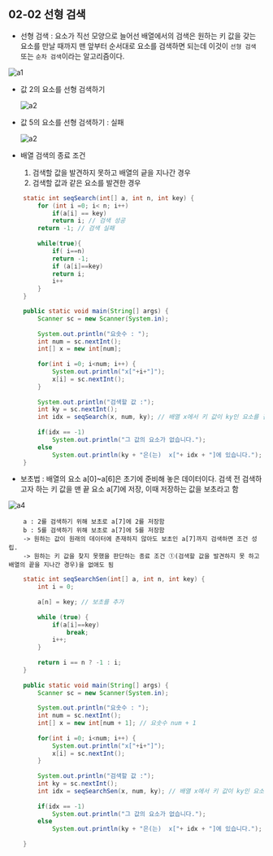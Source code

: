 ## 02-02 선형 검색
- 선형 검색 : 요소가 직선 모양으로 늘어선 배열에서의 검색은 원하는 키 값을 갖는 요소를 만날 때까지 
맨 앞부터 순서대로 요소를 검색하면 되는데 이것이 `선형 검색` 또는 `순차 검색`이라는 알고리즘이다.

 ![a1](https://img1.daumcdn.net/thumb/R1280x0/?scode=mtistory2&fname=https%3A%2F%2Fblog.kakaocdn.net%2Fdn%2FcJgheH%2FbtqIMWU5eAS%2FmvUKF3uzlzkzdGJFUVUxr0%2Fimg.png)
 
   - 값 2의 요소를 선형 검색하기
   
       ![a2](https://img1.daumcdn.net/thumb/R1280x0/?scode=mtistory2&fname=https%3A%2F%2Fblog.kakaocdn.net%2Fdn%2F9asgx%2FbtqID6jVMFg%2FE1oDRfBExmwofaDuQK09C0%2Fimg.png)
 
 
   - 값 5의 요소를 선형 검색하기 : 실패
   
        ![a2](https://img1.daumcdn.net/thumb/R1280x0/?scode=mtistory2&fname=https%3A%2F%2Fblog.kakaocdn.net%2Fdn%2Fp9HuX%2FbtqID5L5cqr%2Fod3icERqMwQYKyJZ855rKK%2Fimg.png)
  
  
   - 배열 검색의 종료 조건
      1. 검색할 값을 발견하지 못하고 배열의 긑을 지나간 경우
      2. 검색할 값과 같은 요소를 발견한 경우

```java
	static int seqSearch(int[] a, int n, int key) {
		for (int i =0; i< n; i++)
		    if(a[i] == key)
			return i; // 검색 성공
		return -1; // 검색 실패
    
		while(true){
		    if( i==n)
			return -1;
		    if (a[i]==key)
			return i;
		    i++            
		}       
	}

	public static void main(String[] args) {
		Scanner sc = new Scanner(System.in);
		
		System.out.println("요솟수 : ");
		int num = sc.nextInt();
		int[] x = new int[num];
		
		for(int i =0; i<num; i++) {
			System.out.println("x["+i+"]");
			x[i] = sc.nextInt();
		}
		
		System.out.println("검색할 값 :");
		int ky = sc.nextInt();
		int idx = seqSearch(x, num, ky); // 배열 x에서 키 값이 ky인 요소를 검색
		
		if(idx == -1)
			System.out.println("그 값의 요소가 없습니다.");
		else
			System.out.println(ky + "은(는)  x["+ idx + "]에 있습니다.");
	}
```

   - 보초법 : 배열의 요소 a[0]~a[6]은 초기에 준비해 놓은 데이터이다. 검색 전 검색하고자 하는 키 값을
   맨 끝 요소 a[7]에 저장, 이때 저장하는 값을 보초라고 함
   
   ![a4](https://img1.daumcdn.net/thumb/R1280x0/?scode=mtistory2&fname=https%3A%2F%2Fblog.kakaocdn.net%2Fdn%2FeIejS2%2FbtqID5SQsx2%2F2K1uZcfgnpPEuRa6YvkYy0%2Fimg.png)
   
        a : 2를 검색하기 위해 보초로 a[7]에 2를 저장함
        b : 5를 검색하기 위해 보초로 a[7]에 5를 저장함
        -> 원하는 값이 원래의 데이터에 존재하지 않아도 보초인 a[7]까지 검색하면 조건 성립.
        -> 원하는 키 값을 찾지 못했을 판단하는 종료 조건 ①(검색할 값을 발견하지 못 하고 배열의 끝을 지나간 경우)을 없애도 됨
   
    
```java
	static int seqSearchSen(int[] a, int n, int key) {
		int i = 0;
		
		a[n] = key; // 보초를 추가
		
		while (true) {
			if(a[i]==key)
				break;
			i++;
		}
		
		return i == n ? -1 : i;
	}
	
	public static void main(String[] args) {
		Scanner sc = new Scanner(System.in);
		
		System.out.println("요솟수 : ");
		int num = sc.nextInt();
		int[] x = new int[num + 1]; // 요솟수 num + 1
		
		for(int i =0; i<num; i++) {
			System.out.println("x["+i+"]");
			x[i] = sc.nextInt();
		}
		
		System.out.println("검색할 값 :");
		int ky = sc.nextInt();
		int idx = seqSearchSen(x, num, ky); // 배열 x에서 키 값이 ky인 요소를 검색
		
		if(idx == -1)
			System.out.println("그 값의 요소가 없습니다.");
		else
			System.out.println(ky + "은(는)  x["+ idx + "]에 있습니다.");
		
	}
```
